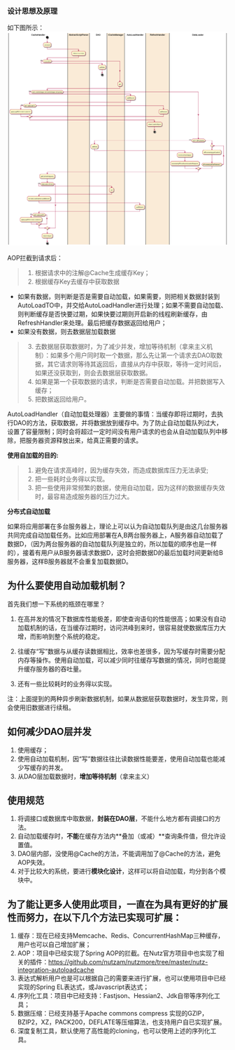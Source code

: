 ### 设计思想及原理

如下图所示：
![Alt 缓存框架](FlowChart.png "缓存框架")


AOP拦截到请求后：
>1. 根据请求中的注解@Cache生成缓存Key；
>2. 根据缓存Key去缓存中获取数据
  * 如果有数据，则判断是否是需要自动加载，如果需要，则把相关数据封装到AutoLoadTO中，并交给AutoLoadHandler进行处理；如果不需要自动加载、则判断缓存是否快要过期，如果快要过期则开启新的线程刷新缓存，由RefreshHandler来处理。最后把缓存数据返回给用户；
  * 如果没有数据，则去数据层加载数据
>3. 去数据层获取数据时，为了减少并发，增加等待机制（拿来主义机制）：如果多个用户同时取一个数据，那么先让第一个请求去DAO取数据，其它请求则等待其返回后，直接从内存中获取，等待一定时间后，如果还没获取到，则会去数据层获取数据。
>4. 如果是第一个获取数据的请求，判断是否需要自动加载。并把数据写入缓存；
>5. 把数据返回给用户。

AutoLoadHandler（自动加载处理器）主要做的事情：当缓存即将过期时，去执行DAO的方法，获取数据，并将数据放到缓存中。为了防止自动加载队列过大，设置了容量限制；同时会将超过一定时间没有用户请求的也会从自动加载队列中移除，把服务器资源释放出来，给真正需要的请求。

**使用自加载的目的:**
>1. 避免在请求高峰时，因为缓存失效，而造成数据库压力无法承受;
>2. 把一些耗时业务得以实现。
>3. 把一些使用非常频繁的数据，使用自动加载，因为这样的数据缓存失效时，最容易造成服务器的压力过大。

**分布式自动加载**

如果将应用部署在多台服务器上，理论上可以认为自动加载队列是由这几台服务器共同完成自动加载任务。比如应用部署在A,B两台服务器上，A服务器自动加载了数据D，（因为两台服务器的自动加载队列是独立的，所以加载的顺序也是一样的），接着有用户从B服务器请求数据D，这时会把数据D的最后加载时间更新给B服务器，这样B服务器就不会重复加载数据D。

## 为什么要使用自动加载机制？

首先我们想一下系统的瓶颈在哪里？

1. 在高并发的情况下数据库性能极差，即使查询语句的性能很高；如果没有自动加载机制的话，在当缓存过期时，访问洪峰到来时，很容易就使数据库压力大增，而影响到整个系统的稳定。

2. 往缓存“写”数据与从缓存读数据相比，效率也差很多，因为写缓存时需要分配内存等操作。使用自动加载，可以减少同时往缓存写数据的情况，同时也能提升缓存服务器的吞吐量。
3. 还有一些比较耗时的业务得以实现。

注：上面提到的两种异步刷新数据机制，如果从数据层获取数据时，发生异常，则会使用旧数据进行续租。

## 如何减少DAO层并发

1. 使用缓存；
2. 使用自动加载机制，因“写”数据往往比读数据性能要差，使用自动加载也能减少写缓存的并发。
3. 从DAO层加载数据时，**增加等待机制**（拿来主义）


## 使用规范

1. 将调接口或数据库中取数据，**封装在DAO层**，不能什么地方都有调接口的方法。
2. 自动加载缓存时，**不能**在缓存方法内**叠加（或减）**查询条件值，但允许设置值。
3. DAO层内部，没使用@Cache的方法，不能调用加了@Cache的方法，避免AOP失效。
4. 对于比较大的系统，要进行**模块化设计**，这样可以将自动加载，均分到各个模块中。


## 为了能让更多人使用此项目，一直在为具有更好的扩展性而努力，在以下几个方法已实现可扩展：

1. 缓存：现在已经支持Memcache、Redis、ConcurrentHashMap三种缓存，用户也可以自己增加扩展；
2. AOP：项目中已经实现了Spring AOP的拦截。在Nutz官方项目中也实现了相关的插件：https://github.com/nutzam/nutzmore/tree/master/nutz-integration-autoloadcache
3. 表达式解析用户也是可以根据自己的需要来进行扩展，也可以使用项目中已经实现的Spring EL表达式，或Javascript表达式；
4. 序列化工具：项目中已经支持：Fastjson、Hessian2、Jdk自带等序列化工具；
5. 数据压缩：已经支持基于Apache commons compress 实现的GZIP，BZIP2，XZ，PACK200，DEFLATE等压缩算法，也支持用户自已实现扩展。
6. 深度复制工具，默认使用了高性能的cloning，也可以使用上述的序列化工具。
